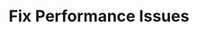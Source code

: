 ---
sidebar_position: 3
title: "Fix Performance Issues"
sidebar_label: "Fix Performance Issues"
description: "Optimize network performance in Debian systems - resolve bandwidth problems, improve network speed, fix latency issues, and enhance network efficiency."
keywords:
  - "debian network performance"
  - "bandwidth optimization"
  - "network speed issues"
  - "latency problems"
  - "network efficiency"
tags:
  - debian
  - network-performance
  - bandwidth-optimization
  - latency-issues
  - network-efficiency
slug: /linux/debian/network/network-troubleshooting/fix-performance-issues
---